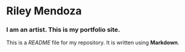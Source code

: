 # Riley Mendoza

### I am an artist. This is my portfolio site.

This is a *README* file for my repository. It is written using **Markdown**.
